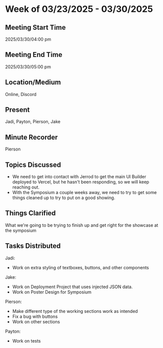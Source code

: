 # Week of 03/23/2025 - 03/30/2025
## Meeting Start Time

2025/03/30/04:00 pm
## Meeting End Time

2025/03/30/05:00 pm
## Location/Medium
Online, Discord
## Present

Jadi, Payton, Pierson, Jake
## Minute Recorder

Pierson
## Topics Discussed
- We need to get into contact with Jerrod to get the main UI Builder deployed to Vercel, but he hasn't been responding, so we will keep reaching out.
- With the Symposium a couple weeks away, we need to try to get some things cleaned up to try to put on a good showing.

## Things Clarified
What we're going to be trying to finish up and get right for the showcase at the symposium


## Tasks Distributed
Jadi:
- Work on extra styling of textboxes, buttons, and other components
  
Jake:
- Work on Deployment Project that uses injected JSON data.
- Work on Poster Design for Symposium
  
Pierson:
- Make different type of the working sections work as intended
- Fix a bug with buttons
- Work on other sections

Payton:
- Work on tests
